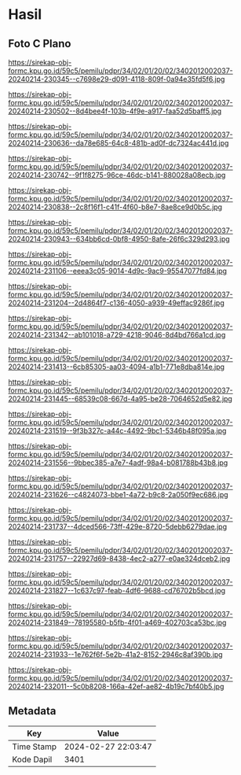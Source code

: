 # Hasil

## Foto C Plano

https://sirekap-obj-formc.kpu.go.id/59c5/pemilu/pdpr/34/02/01/20/02/3402012002037-20240214-230345--c7698e29-d091-4118-809f-0a94e35fd5f6.jpg

https://sirekap-obj-formc.kpu.go.id/59c5/pemilu/pdpr/34/02/01/20/02/3402012002037-20240214-230502--8d4bee4f-103b-4f9e-a917-faa52d5baff5.jpg

https://sirekap-obj-formc.kpu.go.id/59c5/pemilu/pdpr/34/02/01/20/02/3402012002037-20240214-230636--da78e685-64c8-481b-ad0f-dc7324ac441d.jpg

https://sirekap-obj-formc.kpu.go.id/59c5/pemilu/pdpr/34/02/01/20/02/3402012002037-20240214-230742--9f1f8275-96ce-46dc-b141-880028a08ecb.jpg

https://sirekap-obj-formc.kpu.go.id/59c5/pemilu/pdpr/34/02/01/20/02/3402012002037-20240214-230838--2c8f16f1-c41f-4f60-b8e7-8ae8ce9d0b5c.jpg

https://sirekap-obj-formc.kpu.go.id/59c5/pemilu/pdpr/34/02/01/20/02/3402012002037-20240214-230943--634bb6cd-0bf8-4950-8afe-26f6c329d293.jpg

https://sirekap-obj-formc.kpu.go.id/59c5/pemilu/pdpr/34/02/01/20/02/3402012002037-20240214-231106--eeea3c05-9014-4d9c-9ac9-95547077fd84.jpg

https://sirekap-obj-formc.kpu.go.id/59c5/pemilu/pdpr/34/02/01/20/02/3402012002037-20240214-231204--2d4864f7-c136-4050-a939-49effac9286f.jpg

https://sirekap-obj-formc.kpu.go.id/59c5/pemilu/pdpr/34/02/01/20/02/3402012002037-20240214-231342--ab101018-a729-4218-9046-8d4bd766a1cd.jpg

https://sirekap-obj-formc.kpu.go.id/59c5/pemilu/pdpr/34/02/01/20/02/3402012002037-20240214-231413--6cb85305-aa03-4094-a1b1-771e8dba814e.jpg

https://sirekap-obj-formc.kpu.go.id/59c5/pemilu/pdpr/34/02/01/20/02/3402012002037-20240214-231445--68539c08-667d-4a95-be28-7064652d5e82.jpg

https://sirekap-obj-formc.kpu.go.id/59c5/pemilu/pdpr/34/02/01/20/02/3402012002037-20240214-231519--9f3b327c-a44c-4492-9bc1-5346b48f095a.jpg

https://sirekap-obj-formc.kpu.go.id/59c5/pemilu/pdpr/34/02/01/20/02/3402012002037-20240214-231556--9bbec385-a7e7-4adf-98a4-b081788b43b8.jpg

https://sirekap-obj-formc.kpu.go.id/59c5/pemilu/pdpr/34/02/01/20/02/3402012002037-20240214-231626--c4824073-bbe1-4a72-b9c8-2a050f9ec686.jpg

https://sirekap-obj-formc.kpu.go.id/59c5/pemilu/pdpr/34/02/01/20/02/3402012002037-20240214-231737--4dced566-73ff-429e-8720-5debb6279dae.jpg

https://sirekap-obj-formc.kpu.go.id/59c5/pemilu/pdpr/34/02/01/20/02/3402012002037-20240214-231757--22927d69-8438-4ec2-a277-e0ae324dceb2.jpg

https://sirekap-obj-formc.kpu.go.id/59c5/pemilu/pdpr/34/02/01/20/02/3402012002037-20240214-231827--1c637c97-feab-4df6-9688-cd76702b5bcd.jpg

https://sirekap-obj-formc.kpu.go.id/59c5/pemilu/pdpr/34/02/01/20/02/3402012002037-20240214-231849--78195580-b5fb-4f01-a469-402703ca53bc.jpg

https://sirekap-obj-formc.kpu.go.id/59c5/pemilu/pdpr/34/02/01/20/02/3402012002037-20240214-231933--1e762f6f-5e2b-41a2-8152-2946c8af390b.jpg

https://sirekap-obj-formc.kpu.go.id/59c5/pemilu/pdpr/34/02/01/20/02/3402012002037-20240214-232011--5c0b8208-166a-42ef-ae82-4b19c7bf40b5.jpg


## Metadata

| Key        | Value               |
| ---------- | ------------------- |
| Time Stamp | 2024-02-27 22:03:47 |
| Kode Dapil | 3401                |



